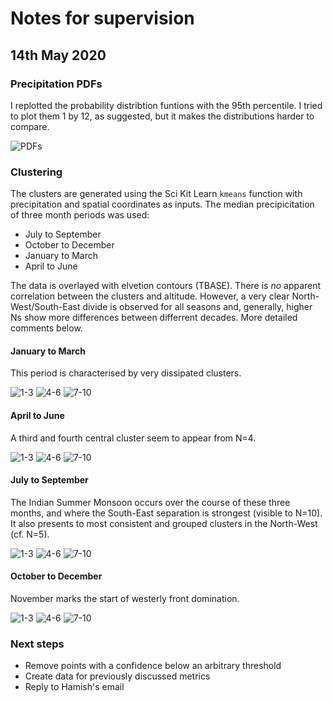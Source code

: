 # Notes for supervision

## 14th May 2020

### Precipitation PDFs

I replotted the probability distribtion funtions with the 95th percentile. I tried to plot them 1 by 12, as suggested, but it makes the distributions harder to compare.

![PDFs](https://dl.dropboxusercontent.com/s/inuuy3yqilus73x/Screenshot%202020-05-13%20at%2022.06.23.png?dl=0)

### Clustering

The clusters are generated using the Sci Kit Learn `kmeans` function with precipitation and spatial coordinates as inputs. The median precipicitation of three month periods was used:

* July to September
* October to December
* January to March
* April to June

The data is overlayed with elvetion contours (TBASE). There is _no_ apparent correlation between the clusters and altitude. However, a very clear North-West/South-East divide is observed for all seasons and, generally, higher Ns show more differences between differrent decades. More detailed comments below.

#### January to March

This period is characterised by very dissipated clusters.

![1-3](https://dl.dropboxusercontent.com/s/06g01x6ns96r1uv/Screenshot%202020-05-14%20at%2001.13.19.png?dl=0)
![4-6](https://dl.dropboxusercontent.com/s/1tcl3i9fngfe7zh/Screenshot%202020-05-14%20at%2001.13.44.png?dl=0)
![7-10](https://dl.dropboxusercontent.com/s/edh9yen1vk9jmtg/Screenshot%202020-05-14%20at%2001.14.08.png?dl=0)

#### April to June

A third and fourth central cluster seem to appear from N=4.

![1-3](https://dl.dropboxusercontent.com/s/wpqpnqluq7ssvht/Screenshot%202020-05-14%20at%2001.18.56.png?dl=0)
![4-6](https://dl.dropboxusercontent.com/s/ty6bf2076pqh6hf/Screenshot%202020-05-14%20at%2001.19.10.png?dl=0)
![7-10](https://dl.dropboxusercontent.com/s/ik4unpebj49keo6/Screenshot%202020-05-14%20at%2001.19.27.png?dl=0)

#### July to September

The Indian Summer Monsoon occurs over the course of these three months, and where the South-East separation is strongest (visible to N=10). It also presents to most consistent and grouped clusters in the North-West (cf. N=5).

![1-3](https://dl.dropboxusercontent.com/s/r3ndrrz5abwvgms/Screenshot%202020-05-14%20at%2001.05.53.png?dl=0)
![4-6](https://dl.dropboxusercontent.com/s/z3hvau60q95facb/Screenshot%202020-05-14%20at%2001.06.19.png?dl=0)
![7-10](https://dl.dropboxusercontent.com/s/s/gisah4uh8npj8tf/Screenshot%202020-05-14%20at%2001.06.48.png?dl=0)

#### October to December

November marks the start of westerly front domination.

![1-3](https://dl.dropboxusercontent.com/s/trlrr1fh4evbflh/Screenshot%202020-05-14%20at%2001.25.02.png?dl=0)
![4-6](https://dl.dropboxusercontent.com/s/n90u7v14h2w15zs/Screenshot%202020-05-14%20at%2001.25.15.png?dl=0)
![7-10](https://dl.dropboxusercontent.com/s/kbwsbt5tk9f7tqv/Screenshot%202020-05-14%20at%2001.25.40.png?dl=0)

### Next steps

* Remove points with a confidence below an arbitrary threshold
* Create data for previously discussed metrics
* Reply to Hamish's email

